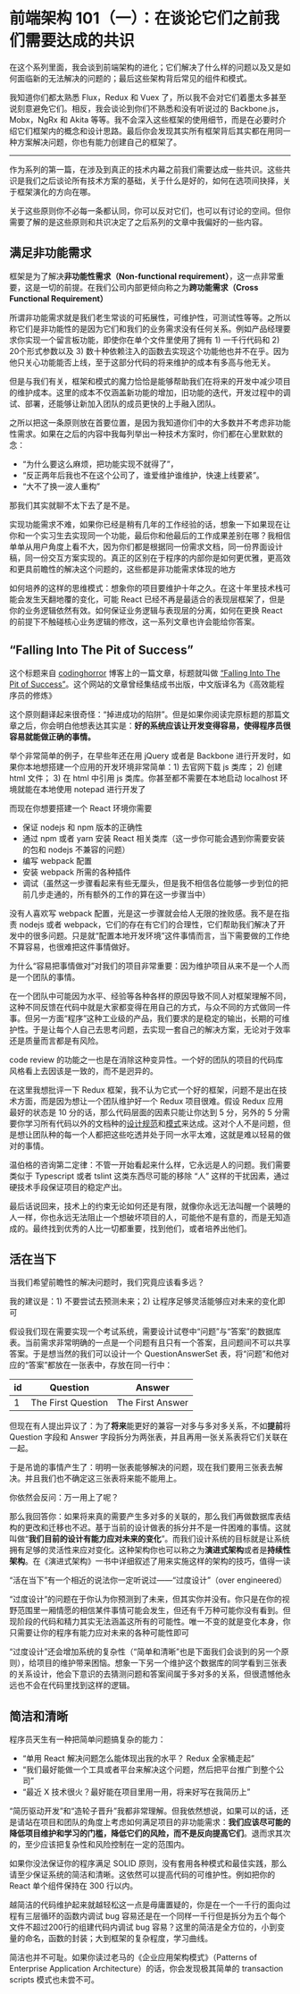 # 前端架构 101（一）：在谈论它们之前我们需要达成的共识

在这个系列里面，我会谈到前端架构的进化；它们解决了什么样的问题以及又是如何面临新的无法解决的问题的；最后这些架构背后常见的组件和模式。 

我知道你们都太熟悉 Flux，Redux 和 Vuex 了，所以我不会对它们着墨太多甚至说刻意避免它们。相反，我会谈论到你们不熟悉和没有听说过的 Backbone.js，Mobx，NgRx 和 Akita 等等。我不会深入这些框架的使用细节，而是在必要时介绍它们框架内的概念和设计思路。最后你会发现其实所有框架背后其实都在用同一种方案解决问题，你也有能力创建自己的框架了。

---

作为系列的第一篇，在涉及到真正的技术内幕之前我们需要达成一些共识。这些共识是我们之后谈论所有技术方案的基础，关于什么是好的，如何在选项间抉择，关于框架演化的方向在哪。

关于这些原则你不必每一条都认同，你可以反对它们，也可以有讨论的空间。但你需要了解的是这些原则和共识决定了之后系列的文章中我偏好的一些内容。

## 满足非功能需求

框架是为了解决**非功能性需求（Non-functional requirement）**，这一点非常重要，这是一切的前提。在我们公司内部更倾向称之为**跨功能需求（Cross Functional Requirement）**

所谓非功能需求就是我们老生常谈的可拓展性，可维护性，可测试性等等。之所以称它们是非功能性的是因为它们和我们的业务需求没有任何关系。例如产品经理要求你实现一个留言板功能，即使你在单个文件里使用了拥有 1) 一千行代码和 2) 20个形式参数以及 3) 数十种依赖注入的函数去实现这个功能他也并不在乎。因为他只关心功能能否上线，至于这部分代码的将来维护的成本有多高与他无关。

但是与我们有关，框架和模式的魔力恰恰是能够帮助我们在将来的开发中减少项目的维护成本。这里的成本不仅涵盖新功能的增加，旧功能的迭代，开发过程中的调试、部署，还能够让新加入团队的成员更快的上手融入团队。

之所以把这一条原则放在首要位置，是因为我知道你们中的大多数并不考虑非功能性需求。如果在之后的内容中我每列举出一种技术方案时，你们都在心里默默的念：

- “为什么要这么麻烦，把功能实现不就得了”，
- “反正两年后我也不在这个公司了，谁爱维护谁维护，快速上线要紧”。
- “大不了换一波人重构”

那我们其实就聊不太下去了是不是。

实现功能需求不难，如果你已经是稍有几年的工作经验的话，想象一下如果现在让你和一个实习生去实现同一个功能，最后你和他最后的工作成果差别在哪？我相信单单从用户角度上看不大，因为你们都是根据同一份需求文档，同一份界面设计稿，同一份交互方案实现的。真正的区别在于程序的内部你是如何更优雅，更高效和更具前瞻性的解决这个问题的，这些都是非功能需求体现的地方

如何培养的这样的思维模式：想象你的项目要维护十年之久。在这十年里技术栈可能会发生天翻地覆的变化，可能 React 已经不再是最适合的表现层框架了，但是你的业务逻辑依然有效。如何保证业务逻辑与表现层的分离，如何在更换 React 的前提下不触碰核心业务逻辑的修改，这一系列文章也许会能给你答案。

## “Falling Into The Pit of Success”

这个标题来自 [codinghorror](https://blog.codinghorror.com/) 博客上的一篇文章，标题就叫做 [“Falling Into The Pit of Success”](https://blog.codinghorror.com/falling-into-the-pit-of-success/)。这个网站的文章曾经集结成书出版，中文版译名为《高效能程序员的修炼》

这个原则翻译起来很奇怪：“掉进成功的陷阱”。但是如果你阅读完原标题的那篇文章之后，你会明白他想表达其实是：**好的系统应该让开发变得容易，使得程序员很容易就能做正确的事情。**

举个非常简单的例子，在早些年还在用 jQuery 或者是 Backbone 进行开发时，如果你本地想搭建一个应用的开发环境非常简单：1) 去官网下载 js 类库； 2) 创建 html 文件； 3) 在 html 中引用 js 类库。你甚至都不需要在本地启动 localhost 环境就能在本地使用 notepad 进行开发了

而现在你想要搭建一个 React 环境你需要

- 保证 nodejs 和 npm 版本的正确性
- 通过 npm 或者 yarn 安装 React 相关类库（这一步你可能会遇到你需要安装的包和 nodejs 不兼容的问题）
- 编写 webpack 配置
- 安装 webpack 所需的各种插件
- 调试（虽然这一步骤看起来有些无厘头，但是我不相信各位能够一步到位的把前几步走通的，所有额外的工作的算在这一步骤当中）

没有人喜欢写 webpack 配置，光是这一步骤就会给人无限的挫败感。我不是在指责 nodejs 或者 webpack，它们的存在有它们的合理性，它们帮助我们解决了开发中的很多问题。只是就“配置本地开发环境”这件事情而言，当下需要做的工作绝不算容易，也很难把这件事情做好。

为什么“容易把事情做对”对我们的项目非常重要：因为维护项目从来不是一个人而是一个团队的事情。

在一个团队中可能因为水平、经验等各种各样的原因导致不同人对框架理解不同，这种不同反馈在代码中就是大家都变得在用自己的方式，与众不同的方式做同一件事。但另一方面“程序”这种工业级的产品，我们要求的是稳定的输出，长期的可维护性。于是让每个人自己去思考问题，去实现一套自己的解决方案，无论对于效率还是质量而言都是有风险。

code review 的功能之一也是在消除这种变异性。一个好的团队的项目的代码库风格看上去因该是一致的，而不是迥异的。

在这里我想批评一下 Redux 框架，我不认为它式一个好的框架，问题不是出在技术方面，而是因为想让一个团队维护好一个 Redux 项目很难。假设 Redux 应用最好的状态是 10 分的话，那么代码层面的因素只能让你达到 5 分，另外的 5 分需要你学习所有代码以外的文档种的[设计规范](https://redux.js.org/style-guide/style-guide/)和[模式](https://redux.js.org/recipes/structuring-reducers/structuring-reducers/)来达成。这对个人不是问题，但是想让团队种的每一个人都把这些吃透并处于同一水平太难，这就是难以轻易的做对的事情。

温伯格的咨询第二定律：不管一开始看起来什么样，它永远是人的问题。我们需要类似于 Typescript 或者 tslint 这类东西尽可能的移除 “人” 这样的干扰因素，通过硬技术手段保证项目的稳定产出。

最后话说回来，技术上的约束无论如何还是有限，就像你永远无法叫醒一个装睡的人一样，你也永远无法阻止一个想破坏项目的人，可能他不是有意的，而是无知造成的。最终找到优秀的人比一切都重要，找到他们，或者培养出他们。

## 活在当下

当我们希望前瞻性的解决问题时，我们究竟应该看多远？

我的建议是：1) 不要尝试去预测未来；2) 让程序足够灵活能够应对未来的变化即可

假设我们现在需要实现一个考试系统，需要设计试卷中“问题”与“答案”的数据库表。当前需求非常明确的一点是一个问题有且只有一个答案，且问题间不可以共享答案。于是想当然的我们可以设计一个 QuestionAnswerSet 表，将“问题”和他对应的“答案”都放在一张表中，存放在同一行中：

| id   | Question           | Answer           |
| ---- | ------------------ | ---------------- |
| 1    | The First Question | The First Answer |

但现在有人提出异议了：为了**将来**能更好的兼容一对多与多对多关系，不如**提前**将 Question 字段和 Answer 字段拆分为两张表，并且再用一张关系表将它们关联在一起。

于是吊诡的事情产生了：明明一张表能够解决的问题，现在我们要用三张表去解决。并且我们也不确定这三张表将来能不能用上。

你依然会反问：万一用上了呢？

那么我回答你：如果将来真的需要产生多对多的关联的，那么我们再做数据库表结构的更改和迁移也不迟。基于当前的设计做表的拆分并不是一件困难的事情。这就叫做“**我们目前的设计有能力应对未来的变化**”。而我们设计系统的目标就是让系统拥有足够的灵活性来应对变化。这种架构你也可以称之为**演进式架构**或者是**持续性架构**。在《演进式架构》一书中详细叙述了用来实施这样的架构的技巧，值得一读

“活在当下”有一个相近的说法你一定听说过——“过度设计”（over engineered）

“过度设计”的问题在于你认为你预测到了未来，但其实你并没有。你只是在你的视野范围里一厢情愿的相信某件事情可能会发生，但还有千万种可能你没有看到。但现阶段的代码和精力其实无法涵盖这所有的可能性。唯一不变的就是变化本身，你只需要让你的程序有能力应对未来的各种可能性即可

“过度设计”还会增加系统的复杂性（“简单和清晰”也是下面我们会谈到的另一个原则），给项目的维护带来困恼。想象一下另一个维护这个数据库的同学看到三张表的关系设计，他会下意识的去猜测问题和答案间属于多对多的关系，但很遗憾他永远也不会在代码里找到这样的逻辑。

## 简洁和清晰

程序员天生有一种把简单问题搞复杂的能力：

- “单用 React 解决问题怎么能体现出我的水平？ Redux 全家桶走起”
- “我们最好能做一个工具或者平台来解决这个问题，然后把平台推广到整个公司”
- “最近 X 技术很火？最好能在项目里用一用，将来好写在我简历上”

“简历驱动开发”和“造轮子晋升”我都非常理解。但我依然想说，如果可以的话，还是请站在项目和团队的角度上考虑如何满足项目的非功能需求：**我们应该尽可能的降低项目维护和学习的门槛，降低它们的风险，而不是反向提高它们**。退而求其次的，至少应该把复杂性和风险控制在一定的范围内。

如果你没法保证你的程序满足 SOLID 原则，没有套用各种模式和最佳实践，那么请至少保证系统的简洁和清晰。这依然可以提高代码的可维护性。例如把你的 React 单个组件保持在 300 行以内。

越简洁的代码维护起来就越轻松这一点是毋庸置疑的，你是在一个一千行的面向过程有三层循环的函数内调试 bug 容易还是在一个同样一千行但是拆分为五个每个文件不超过200行的组建代码内调试 bug 容易？这里的简洁是全方位的，小到变量的命名，函数的封装；大到框架的复杂程度，学习曲线。

简洁也并不可耻。如果你读过老马的《企业应用架构模式》（Patterns of Enterprise Application Architecture）的话，你会发现极其简单的 transaction scripts 模式也未尝不可。